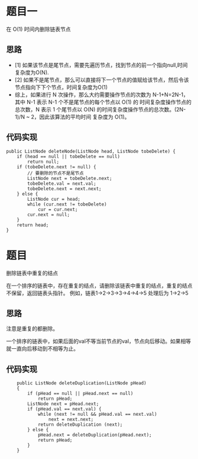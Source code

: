 # 题目一

在 O(1) 时间内删除链表节点

## 思路

- [1] 如果该节点是尾节点，需要先遍历节点，找到节点的前一个指向null,时间复杂度为O(N).
- [2] 如果不是尾节点，那么可以直接将下一个节点的值赋给该节点，然后令该节点指向下下个节点，时间复杂度为O(1)
- 综上，如果进行 N 次操作，那么大约需要操作节点的次数为 N-1+N=2N-1，其中 N-1 表示 N-1 个不是尾节点的每个节点以 O(1) 的
时间复杂度操作节点的总次数，N 表示 1 个尾节点以 O(N) 的时间复杂度操作节点的总次数。(2N-1)/N ~ 2，因此该算法的平均时间
复杂度为 O(1)。

## 代码实现


```
public ListNode deleteNode(ListNode head, ListNode tobeDelete) {
    if (head == null || tobeDelete == null)
        return null;
    if (tobeDelete.next != null) {
        // 要删除的节点不是尾节点
        ListNode next = tobeDelete.next;
        tobeDelete.val = next.val;
        tobeDelete.next = next.next;
    } else {
        ListNode cur = head;
        while (cur.next != tobeDelete)
            cur = cur.next;
        cur.next = null;
    } 
    return head;
}
```

# 题目

删除链表中重复的结点

在一个排序的链表中，存在重复的结点，请删除该链表中重复的结点，重复的结点不保留，返回链表头指针。 例如，链表1->2->3->3->4->4->5 处理后为 1->2->5

## 思路

注意是重复的都删除。

一个排序的链表中，如果后面的val不等当前节点的val，节点向后移动。如果相等就一直向后移动到不相等为止。

## 代码实现


```
    public ListNode deleteDuplication(ListNode pHead)
    {
        if (pHead == null || pHead.next == null)
            return pHead;
        ListNode next = pHead.next;
        if (pHead.val == next.val) {
            while (next != null && pHead.val == next.val)
                next = next.next;
            return deleteDuplication (next);
        } else {
            pHead.next = deleteDuplication(pHead.next);
            return pHead;
        }
    }
```


